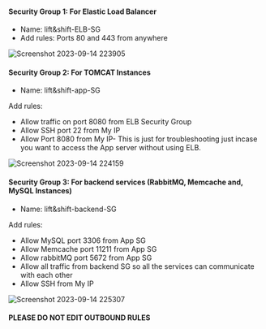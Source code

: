 #### Security Group 1: For Elastic Load Balancer

- Name: lift&shift-ELB-SG
- Add rules: Ports 80 and 443 from anywhere

![Screenshot 2023-09-14 223905](https://github.com/Sulemoore/DevOps-Projects/assets/101164153/0ce4fe49-6de4-4fca-a647-f28785641af4)

#### Security Group 2: For TOMCAT Instances

- Name: lift&shift-app-SG

Add rules: 
- Allow traffic on port 8080 from ELB Security Group
- Allow SSH port 22 from My IP
- Allow Port 8080 from My IP- This is just for troubleshooting just incase you want to access the App server without using ELB.

![Screenshot 2023-09-14 224159](https://github.com/Sulemoore/DevOps-Projects/assets/101164153/ea1e2a23-d3e2-464a-bfb6-96b624e8fb78)

#### Security Group 3: For backend services (RabbitMQ, Memcache and, MySQL Instances)

- Name: lift&shift-backend-SG

Add rules:
- Allow MySQL port 3306 from App SG
- Allow Memcache port 11211 from App SG
- Allow rabbitMQ port 5672 from App SG
- Allow all traffic from backend SG so all the services can communicate with each other
- Allow SSH from My IP

![Screenshot 2023-09-14 225307](https://github.com/Sulemoore/DevOps-Projects/assets/101164153/cbbc09d2-1dfb-4416-88dc-9b1e4aa7f802)

#### PLEASE DO NOT EDIT OUTBOUND RULES
